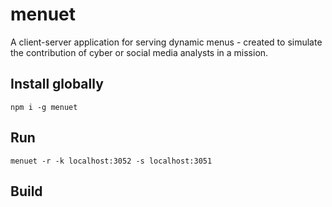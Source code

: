 # menuet
A client-server application for serving dynamic menus - created to simulate the contribution of cyber or social media analysts in a mission.

## Install globally

`npm i -g menuet`

## Run

`menuet -r -k localhost:3052 -s localhost:3051`

## Build